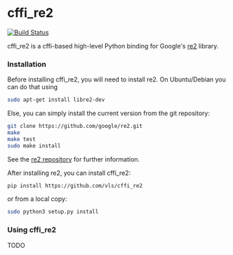 # cffi_re2
[![Build Status](https://travis-ci.org/vls/cffi_re2.png)](https://travis-ci.org/vls/cffi_re2)

cffi_re2 is a cffi-based high-level Python binding for Google's [re2](https://github.com/google/re2) library.

### Installation

Before installing cffi_re2, you will need to install re2. On Ubuntu/Debian you can do that using

```bash
sudo apt-get install libre2-dev
```

Else, you can simply install the current version from the git repository:

```bash
git clone https://github.com/google/re2.git
make
make test
sudo make install
```

See the [re2 repository](https://github.com/google/re2) for further information.

After installing re2, you can install cffi_re2:

```bash
pip install https://github.com/vls/cffi_re2
```
or from a local copy:
```bash
sudo python3 setup.py install
```

### Using cffi_re2

TODO